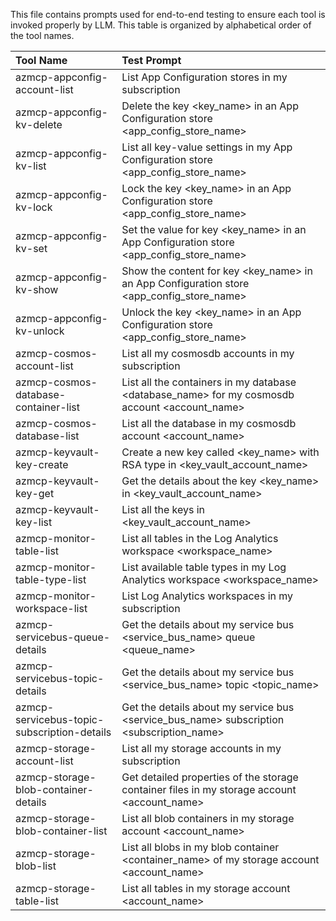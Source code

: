 This file contains prompts used for end-to-end testing to ensure each tool is invoked properly by LLM. This table is organized by alphabetical order of the tool names.

| Tool Name | Test Prompt |
|:----------|:----------|
| azmcp-appconfig-account-list | List App Configuration stores in my subscription |
| azmcp-appconfig-kv-delete | Delete the key <key_name> in an App Configuration store <app_config_store_name> |
| azmcp-appconfig-kv-list | List all key-value settings in my App Configuration store <app_config_store_name> |
| azmcp-appconfig-kv-lock | Lock the key <key_name> in an App Configuration store <app_config_store_name> |
| azmcp-appconfig-kv-set | Set the value for key <key_name> in an App Configuration store <app_config_store_name> |
| azmcp-appconfig-kv-show | Show the content for key <key_name> in an App Configuration store <app_config_store_name> |
| azmcp-appconfig-kv-unlock | Unlock the key <key_name> in an App Configuration store <app_config_store_name> |
| azmcp-cosmos-account-list | List all my cosmosdb accounts in my subscription |
| azmcp-cosmos-database-container-list | List all the containers in my database <database_name> for my cosmosdb account <account_name> |
| azmcp-cosmos-database-list | List all the database in my cosmosdb account <account_name> |
| azmcp-keyvault-key-create | Create a new key called <key_name> with RSA type in <key_vault_account_name> |
| azmcp-keyvault-key-get | Get the details about the key <key_name> in <key_vault_account_name> |
| azmcp-keyvault-key-list | List all the keys in <key_vault_account_name> |
| azmcp-monitor-table-list | List all tables in the Log Analytics workspace <workspace_name> |
| azmcp-monitor-table-type-list | List available table types in my Log Analytics workspace <workspace_name> |
| azmcp-monitor-workspace-list | List Log Analytics workspaces in my subscription |
| azmcp-servicebus-queue-details | Get the details about my service bus <service_bus_name> queue <queue_name> |
| azmcp-servicebus-topic-details | Get the details about my service bus <service_bus_name> topic <topic_name> |
| azmcp-servicebus-topic-subscription-details | Get the details about my service bus <service_bus_name> subscription <subscription_name> |
| azmcp-storage-account-list | List all my storage accounts in my subscription |
| azmcp-storage-blob-container-details | Get detailed properties of the storage container files in my storage account <account_name> |
| azmcp-storage-blob-container-list | List all blob containers in my storage account <account_name> |
| azmcp-storage-blob-list | List all blobs in my blob container <container_name> of my storage account <account_name> |
| azmcp-storage-table-list | List all tables in my storage account <account_name> |

